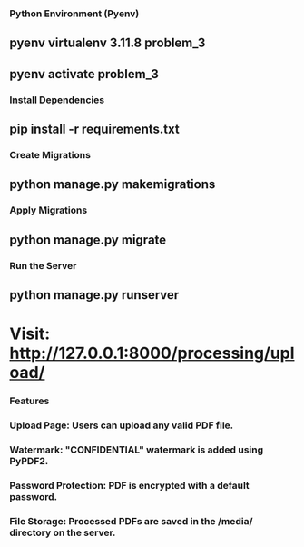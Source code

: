 ### Python Environment (Pyenv)
## pyenv virtualenv 3.11.8 problem_3
## pyenv activate problem_3

### Install Dependencies
## pip install -r requirements.txt

### Create Migrations
## python manage.py makemigrations

### Apply Migrations
## python manage.py migrate

### Run the Server
## python manage.py runserver

# Visit: http://127.0.0.1:8000/processing/upload/

### Features
### Upload Page: Users can upload any valid PDF file.
### Watermark: "CONFIDENTIAL" watermark is added using PyPDF2.
### Password Protection: PDF is encrypted with a default password.
### File Storage: Processed PDFs are saved in the /media/ directory on the server.